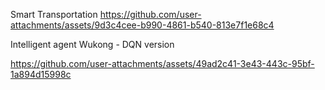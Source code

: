 Smart Transportation
https://github.com/user-attachments/assets/9d3c4cee-b990-4861-b540-813e7f1e68c4

Intelligent agent Wukong - DQN version

https://github.com/user-attachments/assets/49ad2c41-3e43-443c-95bf-1a894d15998c

